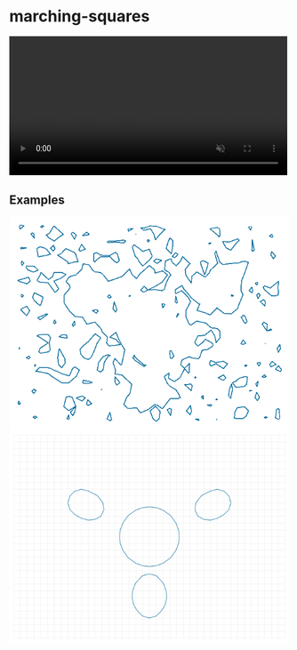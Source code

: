 # marching-squares

<video controls autoplay muted width="500" src="screenshots/marching-squares-01.webm" type="video/webm"></video>

## Examples
<img src="screenshots/marching-squares-example-01.png">
<img src="screenshots/marching-squares-example-02.png">

[file-saver]: https://ghub.io/file-saver
[recordrtc]: https://github.com/muaz-khan/RecordRTC
[RecordRTC-web]: https://recordrtc.org
[html-video]: https://developer.mozilla.org/en-US/docs/Web/HTML/Element/video
[html-video-recording-tutorial]: https://medium.com/@amatewasu/how-to-record-a-canvas-element-d4d0826d3591

